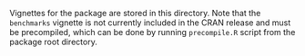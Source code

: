 Vignettes for the package are stored in this directory. Note that the `benchmarks` vignette is not currently included in the CRAN release and must be precompiled, which can be done by running `precompile.R` script from the package root directory.